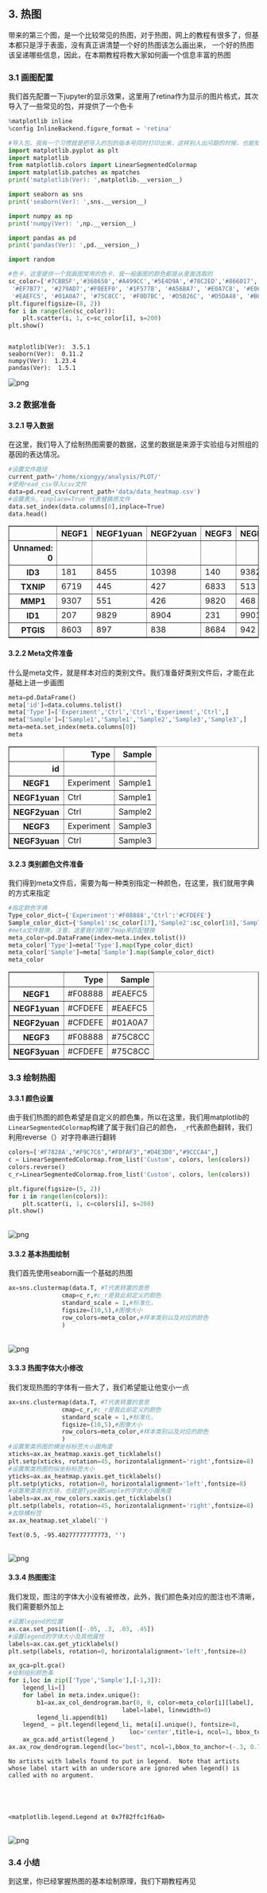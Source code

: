 ## 3. 热图

带来的第三个图，是一个比较常见的热图，对于热图，网上的教程有很多了，但基本都只是浮于表面，没有真正讲清楚一个好的热图该怎么画出来，
一个好的热图该呈递哪些信息，因此，在本期教程将教大家如何画一个信息丰富的热图

### 3.1 画图配置

我们首先配置一下jupyter的显示效果，这里用了retina作为显示的图片格式，其次导入了一些常见的包，并提供了一个色卡


```python
%matplotlib inline
%config InlineBackend.figure_format = 'retina'

#导入包，我有一个习惯就是把导入的包的版本号同时打印出来，这样别人出问题的时候，也能知道到底是哪个版本没对上
import matplotlib.pyplot as plt
import matplotlib
from matplotlib.colors import LinearSegmentedColormap
import matplotlib.patches as mpatches
print('matplotlib(Ver): ',matplotlib.__version__)

import seaborn as sns
print('seaborn(Ver): ',sns.__version__)

import numpy as np
print('numpy(Ver): ',np.__version__)

import pandas as pd
print('pandas(Ver): ',pd.__version__)

import random

#色卡，这里提供一个我画图常用的色卡，我一般画图的颜色都是从里面选取的
sc_color=['#7CBB5F','#368650','#A499CC','#5E4D9A','#78C2ED','#866017', '#9F987F','#E0DFED',
 '#EF7B77', '#279AD7','#F0EEF0', '#1F577B', '#A56BA7', '#E0A7C8', '#E069A6', '#941456', '#FCBC10',
 '#EAEFC5', '#01A0A7', '#75C8CC', '#F0D7BC', '#D5B26C', '#D5DA48', '#B6B812', '#9DC3C3', '#A89C92', '#FEE00C', '#FEF2A1']
plt.figure(figsize=(8, 2))
for i in range(len(sc_color)):
    plt.scatter(i, 1, c=sc_color[i], s=200)
plt.show()



```

    matplotlib(Ver):  3.5.1
    seaborn(Ver):  0.11.2
    numpy(Ver):  1.23.4
    pandas(Ver):  1.5.1




![png](plot_3.assets/output_1_1.png)
    


### 3.2 数据准备

#### 3.2.1 导入数据

在这里，我们导入了绘制热图需要的数据，这里的数据是来源于实验组与对照组的基因的表达情况。


```python
#设置文件路径
current_path='/home/xiongyy/analysis/PLOT/'
#使用read_csv导入csv文件
data=pd.read_csv(current_path+'data/data_heatmap.csv')
#设置表头,`inplace=True`代表替换原文件
data.set_index(data.columns[0],inplace=True)
data.head()
```




<div>
<style scoped>
    .dataframe tbody tr th:only-of-type {
        vertical-align: middle;
    }


    .dataframe tbody tr th {
        vertical-align: top;
    }
    
    .dataframe thead th {
        text-align: right;
    }

</style>

<table border="1" class="dataframe">
  <thead>
    <tr style="text-align: right;">
      <th></th>
      <th>NEGF1</th>
      <th>NEGF1yuan</th>
      <th>NEGF2yuan</th>
      <th>NEGF3</th>
      <th>NEGF3yuan</th>
    </tr>
    <tr>
      <th>Unnamed: 0</th>
      <th></th>
      <th></th>
      <th></th>
      <th></th>
      <th></th>
    </tr>
  </thead>
  <tbody>
    <tr>
      <th>ID3</th>
      <td>181</td>
      <td>8455</td>
      <td>10398</td>
      <td>140</td>
      <td>9382</td>
    </tr>
    <tr>
      <th>TXNIP</th>
      <td>6719</td>
      <td>445</td>
      <td>427</td>
      <td>6833</td>
      <td>513</td>
    </tr>
    <tr>
      <th>MMP1</th>
      <td>9307</td>
      <td>551</td>
      <td>426</td>
      <td>9820</td>
      <td>468</td>
    </tr>
    <tr>
      <th>ID1</th>
      <td>207</td>
      <td>9829</td>
      <td>8904</td>
      <td>231</td>
      <td>9901</td>
    </tr>
    <tr>
      <th>PTGIS</th>
      <td>8603</td>
      <td>897</td>
      <td>838</td>
      <td>8684</td>
      <td>942</td>
    </tr>
  </tbody>
</table>

</div>



#### 3.2.2 Meta文件准备

什么是meta文件，就是样本对应的类别文件。我们准备好类别文件后，才能在此基础上进一步画图


```python
meta=pd.DataFrame()
meta['id']=data.columns.tolist()
meta['Type']=['Experiment','Ctrl','Ctrl','Experiment','Ctrl',]
meta['Sample']=['Sample1','Sample1','Sample2','Sample3','Sample3',]
meta=meta.set_index(meta.columns[0])
meta
```




<div>
<style scoped>
    .dataframe tbody tr th:only-of-type {
        vertical-align: middle;
    }


    .dataframe tbody tr th {
        vertical-align: top;
    }
    
    .dataframe thead th {
        text-align: right;
    }

</style>

<table border="1" class="dataframe">
  <thead>
    <tr style="text-align: right;">
      <th></th>
      <th>Type</th>
      <th>Sample</th>
    </tr>
    <tr>
      <th>id</th>
      <th></th>
      <th></th>
    </tr>
  </thead>
  <tbody>
    <tr>
      <th>NEGF1</th>
      <td>Experiment</td>
      <td>Sample1</td>
    </tr>
    <tr>
      <th>NEGF1yuan</th>
      <td>Ctrl</td>
      <td>Sample1</td>
    </tr>
    <tr>
      <th>NEGF2yuan</th>
      <td>Ctrl</td>
      <td>Sample2</td>
    </tr>
    <tr>
      <th>NEGF3</th>
      <td>Experiment</td>
      <td>Sample3</td>
    </tr>
    <tr>
      <th>NEGF3yuan</th>
      <td>Ctrl</td>
      <td>Sample3</td>
    </tr>
  </tbody>
</table>

</div>



#### 3.2.3 类别颜色文件准备

我们得到meta文件后，需要为每一种类别指定一种颜色，在这里，我们就用字典的方式来指定


```python
#指定颜色字典
Type_color_dict={'Experiment':'#F08888','Ctrl':'#CFDEFE'}
Sample_color_dict={'Sample1':sc_color[17],'Sample2':sc_color[18],'Sample3':sc_color[19]}
#meta文件替换，注意，这里我们使用了map来匹配替换
meta_color=pd.DataFrame(index=meta.index.tolist())
meta_color['Type']=meta['Type'].map(Type_color_dict)
meta_color['Sample']=meta['Sample'].map(Sample_color_dict)
meta_color
```




<div>
<style scoped>
    .dataframe tbody tr th:only-of-type {
        vertical-align: middle;
    }


    .dataframe tbody tr th {
        vertical-align: top;
    }
    
    .dataframe thead th {
        text-align: right;
    }

</style>

<table border="1" class="dataframe">
  <thead>
    <tr style="text-align: right;">
      <th></th>
      <th>Type</th>
      <th>Sample</th>
    </tr>
  </thead>
  <tbody>
    <tr>
      <th>NEGF1</th>
      <td>#F08888</td>
      <td>#EAEFC5</td>
    </tr>
    <tr>
      <th>NEGF1yuan</th>
      <td>#CFDEFE</td>
      <td>#EAEFC5</td>
    </tr>
    <tr>
      <th>NEGF2yuan</th>
      <td>#CFDEFE</td>
      <td>#01A0A7</td>
    </tr>
    <tr>
      <th>NEGF3</th>
      <td>#F08888</td>
      <td>#75C8CC</td>
    </tr>
    <tr>
      <th>NEGF3yuan</th>
      <td>#CFDEFE</td>
      <td>#75C8CC</td>
    </tr>
  </tbody>
</table>

</div>



### 3.3 绘制热图

#### 3.3.1 颜色设置

由于我们热图的颜色希望是自定义的颜色集，所以在这里，我们用matplotlib的`LinearSegmentedColormap`构建了属于我们自己的颜色，
`_r`代表颜色翻转，我们利用reverse（）对字符串进行翻转


```python
colors=['#F7828A',"#F9C7C6","#FDFAF3","#D4E3D0","#9CCCA4",]
c = LinearSegmentedColormap.from_list('Custom', colors, len(colors))
colors.reverse()
c_r=LinearSegmentedColormap.from_list('Custom', colors, len(colors))

plt.figure(figsize=(5, 2))
for i in range(len(colors)):
    plt.scatter(i, 1, c=colors[i], s=200)
plt.show()
```


​    
![png](plot_3.assets/output_9_0.png)
​    


#### 3.3.2 基本热图绘制

我们首先使用seaborn画一个基础的热图


```python
ax=sns.clustermap(data.T, #T代表转置的意思
               cmap=c_r,#c_r是我此前定义的颜色
               standard_scale = 1,#标准化，
               figsize=(10,5),#图像大小
               row_colors=meta_color,#样本类别以及对应的颜色
               )
```


​    
![png](plot_3.assets/output_11_0.png)
​    


#### 3.3.3 热图字体大小修改

我们发现热图的字体有一些大了，我们希望能让他变小一点


```python
ax=sns.clustermap(data.T, #T代表转置的意思
               cmap=c_r,#c_r是我此前定义的颜色
               standard_scale = 1,#标准化，
               figsize=(10,5),#图像大小
               row_colors=meta_color,#样本类别以及对应的颜色
               )
#设置聚类热图的横坐标标签大小跟角度
xticks=ax.ax_heatmap.xaxis.get_ticklabels()
plt.setp(xticks, rotation=45, horizontalalignment='right',fontsize=8)
#设置聚类热图的纵坐标标签大小
yticks=ax.ax_heatmap.yaxis.get_ticklabels()
plt.setp(yticks, rotation=0, horizontalalignment='left',fontsize=8)
#设置聚类类别方块，也就是Type跟Sample的字体大小跟角度
labels=ax.ax_row_colors.xaxis.get_ticklabels()
plt.setp(labels, rotation=45, horizontalalignment='right',fontsize=8)
#去除横标签
ax.ax_heatmap.set_xlabel('')

```




    Text(0.5, -95.40277777777773, '')




​    
![png](plot_3.assets/output_13_1.png)
​    


#### 3.3.4 热图图注

我们发现，图注的字体大小没有被修改，此外，我们颜色条对应的图注也不清晰，我们需要额外加上


```python
#设置legend的位置
ax.cax.set_position([-.05, .3, .03, .45])
#设置legend的字体大小及其他属性
labels=ax.cax.get_yticklabels()
plt.setp(labels, rotation=0, horizontalalignment='left',fontsize=8)

ax_gca=plt.gca()
#绘制组别颜色条
for i,loc in zip(['Type','Sample'],[-1,3]):
    legend_li=[]
    for label in meta.index.unique():
        b1=ax.ax_col_dendrogram.bar(0, 0, color=meta_color[i][label],
                                label=label, linewidth=0)
        legend_li.append(b1)
    legend_ = plt.legend(legend_li, meta[i].unique(), fontsize=8,
                                  loc='center',title=i, ncol=1, bbox_to_anchor=(loc, 1, 0.5, 0.5), )
    ax_gca.add_artist(legend_)
ax.ax_row_dendrogram.legend(loc="best", ncol=1,bbox_to_anchor=(-.3, 0.7, 0.5, 0.5),fontsize=15)
```

    No artists with labels found to put in legend.  Note that artists whose label start with an underscore are ignored when legend() is called with no argument.





    <matplotlib.legend.Legend at 0x7f82ffc1f6a0>




​    
![png](plot_3.assets/output_15_2.png)
​    


### 3.4 小结

到这里，你已经掌握热图的基本绘制原理，我们下期教程再见


```python

```